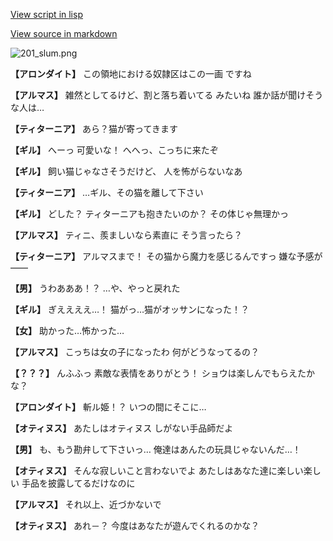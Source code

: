 [View script in lisp](../scripts/100302053.txt)

[View source in markdown](100302053.md)

![201_slum.png](../images/backgrounds/201_slum.png)

**【アロンダイト】**
この領地における奴隷区はこの一画
ですね

**【アルマス】**
雑然としてるけど、割と落ち着いてる
みたいね
誰か話が聞けそうな人は…

**【ティターニア】**
あら？猫が寄ってきます

**【ギル】**
へーっ
可愛いな！
へへっ、こっちに来たぞ

**【ギル】**
飼い猫じゃなさそうだけど、
人を怖がらないなあ

**【ティターニア】**
…ギル、その猫を離して下さい

**【ギル】**
どした？
ティターニアも抱きたいのか？
その体じゃ無理かっ

**【アルマス】**
ティニ、羨ましいなら素直に
そう言ったら？

**【ティターニア】**
アルマスまで！
その猫から魔力を感じるんですっ
嫌な予感が――

**【男】**
うわあああ！？
…や、やっと戻れた

**【ギル】**
ぎええええ…！
猫がっ…猫がオッサンになった！？

**【女】**
助かった…怖かった…

**【アルマス】**
こっちは女の子になったわ
何がどうなってるの？

**【？？？】**
んふふっ
素敵な表情をありがとう！
ショウは楽しんでもらえたかな？

**【アロンダイト】**
斬ル姫！？
いつの間にそこに…

**【オティヌス】**
あたしはオティヌス
しがない手品師だよ

**【男】**
も、もう勘弁して下さいっ…
俺達はあんたの玩具じゃないんだ…！

**【オティヌス】**
そんな寂しいこと言わないでよ
あたしはあなた達に楽しい楽しい
手品を披露してるだけなのに

**【アルマス】**
それ以上、近づかないで

**【オティヌス】**
あれ－？
今度はあなたが遊んでくれるのかな？